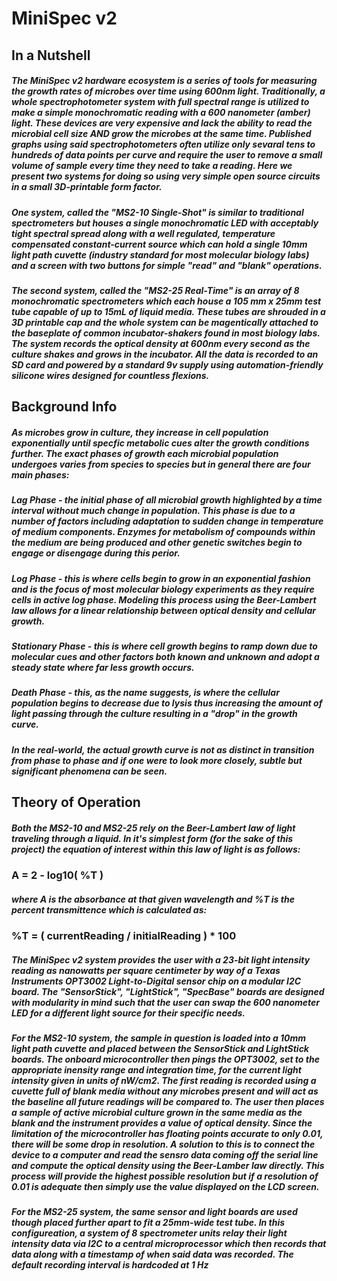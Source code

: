 # MiniSpec v2

## In a Nutshell

##### The MiniSpec v2 hardware ecosystem is a series of tools for measuring the growth rates of microbes over time using 600nm light. Traditionally, a whole spectrophotometer system with full spectral range is utilized to make a simple monochromatic reading with a 600 nanometer (amber) light. These devices are very expensive and lack the ability to read the microbial cell size AND grow the microbes at the same time. Published graphs using said spectrophotometers often utilize only sevaral tens to hundreds of data points per curve and require the user to remove a small volume of sample every time they need to take a reading. Here we present two systems for doing so using very simple open source circuits in a small 3D-printable form factor. 

##### One system, called the "MS2-10 Single-Shot" is similar to traditional spectrometers but houses a single monochromatic LED with acceptably tight spectral spread along with a well regulated, temperature compensated constant-current source which can hold a single 10mm light path cuvette (industry standard for most molecular biology labs) and a screen with two buttons for simple "read" and "blank" operations. 

##### The second system, called the "MS2-25 Real-Time" is an array of 8 monochromatic spectrometers which each house a 105 mm x 25mm test tube capable of up to 15mL of liquid media. These tubes are shrouded in a 3D printable cap and the whole system can be magentically attached to the baseplate of common incubator-shakers found in most biology labs. The system records the optical density at 600nm every second as the culture shakes and grows in the incubator. All the data is recorded to an SD card and powered by a standard 9v supply using automation-friendly silicone wires designed for countless flexions.

## Background Info

##### As microbes grow in culture, they increase in cell population exponentially until specfic metabolic cues alter the growth conditions further. The exact phases of growth each microbial population undergoes varies from species to species but in general there are four main phases:

##### Lag Phase - the initial phase of all microbial growth highlighted by a time interval without much change in population. This phase is due to a number of factors including adaptation to sudden change in temperature of medium components. Enzymes for metabolism of compounds within the medium are being produced and other genetic switches begin to engage or disengage during this perior.

##### Log Phase - this is where cells begin to grow in an exponential fashion and is the focus of most molecular biology experiments as they require cells in active log phase. Modeling this process using the Beer-Lambert law allows for a linear relationship between optical density and cellular growth.

##### Stationary Phase - this is where cell growth begins to ramp down due to molecular cues and other factors both known and unknown and adopt a steady state where far less growth occurs.

##### Death Phase - this, as the name suggests, is where the cellular population begins to decrease due to lysis thus increasing the amount of light passing through the culture resulting in a "drop" in the growth curve.

##### In the real-world, the actual growth curve is not as distinct in transition from phase to phase and if one were to look more closely, subtle but significant phenomena can be seen.

## Theory of Operation

##### Both the MS2-10 and MS2-25 rely on the Beer-Lambert law of light traveling through a liquid. In it's simplest form (for the sake of this project) the equation of interest within this law of light is as follows:

### A = 2 - log10( %T )

##### where A is the absorbance at that given wavelength and %T is the percent transmittence which is calculated as:

### %T = ( currentReading / initialReading ) * 100

##### The MiniSpec v2 system provides the user with a 23-bit light intensity reading as nanowatts per square centimeter by way of a Texas Instruments OPT3002 Light-to-Digital sensor chip on a modular I2C board. The "SensorStick", "LightStick", "SpecBase" boards are designed with modularity in mind such that the user can swap the 600 nanometer LED for a different light source for their specific needs. 

##### For the MS2-10 system, the sample in question is loaded into a 10mm light path cuvette and placed between the SensorStick and LightStick boards. The onboard microcontroller then pings the OPT3002, set to the appropriate inensity range and integration time, for the current light intensity given in units of nW/cm2. The first reading is recorded using a cuvette full of blank media without any microbes present and will act as the baseline all future readings will be compared to. The user then places a sample of active microbial culture grown in the same media as the blank and the instrument provides a value of optical density. Since the limitation of the microcontroller has floating points accurate to only 0.01, there will be some drop in resolution. A solution to this is to connect the device to a computer and read the sensro data coming off the serial line and compute the optical density using the Beer-Lamber law directly. This process will provide the highest possible resolution but if a resolution of 0.01 is adequate then simply use the value displayed on the LCD screen.

##### For the MS2-25 system, the same sensor and light boards are used though placed further apart to fit a 25mm-wide test tube. In this configureation, a system of 8 spectrometer units relay their light intensity data via I2C to a central microprocessor which then records that data along with a timestamp of when said data was recorded. The default recording interval is hardcoded at 1 Hz 




